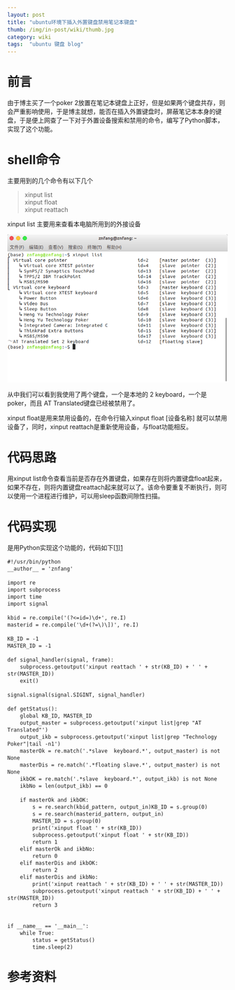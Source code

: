 ```yaml
---
layout: post 
title: "ubuntu环境下插入外置键盘禁用笔记本键盘"
thumb: /img/in-post/wiki/thumb.jpg
category: wiki
tags:  "ubuntu 键盘 blog"
---
```


# 前言
由于博主买了一个poker 2放置在笔记本键盘上正好，但是如果两个键盘共存，则会严重影响使用，于是博主就想，能否在插入外置键盘时，屏蔽笔记本本身的键盘，于是便上网查了一下对于外置设备搜索和禁用的命令，编写了Python脚本，实现了这个功能。

# shell命令
主要用到的几个命令有以下几个
>xinput list    
xinput float    
xinput reattach    

xinput list 主要用来查看本电脑所用到的外接设备

![list](/img/in-post/keyboard/list.png)

从中我们可以看到我使用了两个键盘，一个是本地的 2 keyboard，一个是poker，而且 AT Translated键盘已经被禁用了。

xinput float是用来禁用设备的，在命令行输入xinput float [设备名称] 就可以禁用设备了，同时，xinput reattach是重新使用设备，与float功能相反。

# 代码思路
用xinput list命令查看当前是否存在外置键盘，如果存在则将内置键盘float起来，如果不存在，则将内置键盘reattach起来就可以了。该命令要重复不断执行，则可以使用一个进程进行维护，可以用sleep函数间隙性扫描。

# 代码实现
是用Python实现这个功能的，代码如下[[1]][1]


    #!/usr/bin/python
    __author__ = 'znfang'

    import re
    import subprocess
    import time
    import signal

    kbid = re.compile('(?<=id=)\d+', re.I)
    masterid = re.compile('\d+(?=\)\])', re.I)

    KB_ID = -1
    MASTER_ID = -1

    def signal_handler(signal, frame):
        subprocess.getoutput('xinput reattach ' + str(KB_ID) + ' ' + str(MASTER_ID))
        exit()

    signal.signal(signal.SIGINT, signal_handler)

    def getStatus():
        global KB_ID, MASTER_ID
        output_master = subprocess.getoutput('xinput list|grep "AT Translated"')
        output_ikb = subprocess.getoutput('xinput list|grep "Technology Poker"|tail -n1')
        masterOk = re.match('.*slave  keyboard.*', output_master) is not None
        masterDis = re.match('.*floating slave.*', output_master) is not None
        ikbOK = re.match('.*slave  keyboard.*', output_ikb) is not None
        ikbNo = len(output_ikb) == 0

        if masterOk and ikbOK:
            s = re.search(kbid_pattern, output_in)KB_ID = s.group(0)
            s = re.search(masterid_pattern, output_in)
            MASTER_ID = s.group(0)
            print('xinput float ' + str(KB_ID))
            subprocess.getoutput('xinput float ' + str(KB_ID))
            return 1
        elif masterOk and ikbNo:
            return 0
        elif masterDis and ikbOK:
            return 2
        elif masterDis and ikbNo:
            print('xinput reattach ' + str(KB_ID) + ' ' + str(MASTER_ID))
            subprocess.getoutput('xinput reattach ' + str(KB_ID) + ' ' + str(MASTER_ID))
            return 3


    if __name__ == '__main__':
        while True:
            status = getStatus()
            time.sleep(2)


# 参考资料
[1]: https://github.com/Chunlin-Li/Chunlin-Li.github.io/blob/master/blogs/linux/disable-keyboard.md "ubuntu 下禁用笔记本自带键盘"